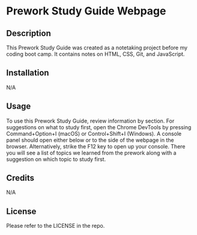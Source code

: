 # Prework Study Guide Webpage

## Description

This Prework Study Guide was created as a notetaking project before my coding boot camp. It contains notes on HTML, CSS, Git, and JavaScript.

## Installation

N/A

## Usage

To use this Prework Study Guide, review information by section. For suggestions on what to study first, open the Chrome DevTools by pressing Command+Option+I (macOS) or Control+Shift+I (Windows). A console panel should open either below or to the side of the webpage in the browser. Alternatively, strike the F12 key to open up your console. There you will see a list of topics we learned from the prework along with a suggestion on which topic to study first.

## Credits

N/A

## License

Please refer to the LICENSE in the repo.